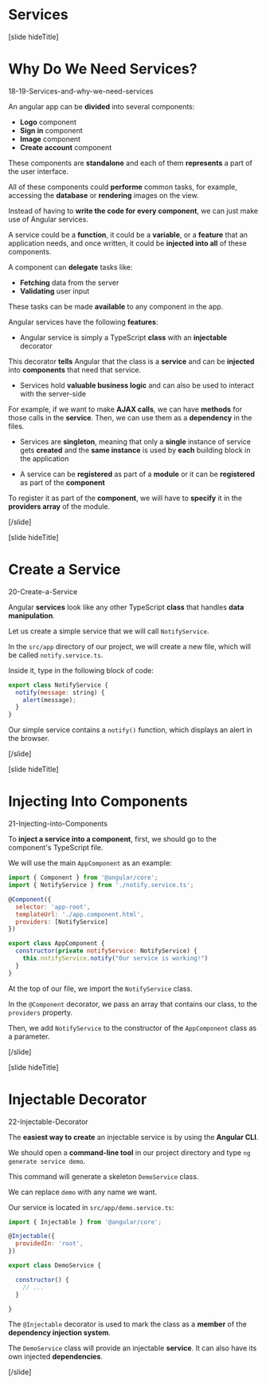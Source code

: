 # Services

[slide hideTitle]

# Why Do We Need Services?

18-19-Services-and-why-we-need-services

An angular app can be **divided** into several components:

- **Logo** component 
- **Sign in** component 
- **Image** component 
- **Create account** component

These components are **standalone** and each of them **represents** a part of the user interface.

All of these components could **performe** common tasks, for example, accessing the **database** or **rendering** images on the view.

Instead of having to **write the code for every component**, we can just make use of Angular services.

A service could be a **function**, it could be a **variable**, or a **feature** that an application needs, and once written, it could be **injected into all** of these components.
 
A component can **delegate** tasks like:
- **Fetching** data from the server
- **Validating** user input

These tasks can be made **available** to any component in the app.

Angular services have the following **features**:

- Angular service is simply a TypeScript **class** with an **injectable** decorator

This decorator **tells** Angular that the class is a **service** and can be **injected** into **components** that need that service.

- Services hold **valuable business logic** and can also be used to interact with the server-side 

For example, if we want to make **AJAX calls**, we can have **methods** for those calls in the **service**. Then, we can use them as a **dependency** in the files.

- Services are **singleton**, meaning that only a **single** instance of service gets **created** and the **same instance** is used by **each** building block in the application 

- A service can be **registered** as part of a **module** or it can be **registered** as part of the **component** 

To register it as part of the **component**, we will have to **specify** it in the **providers array** of the module.

[/slide]

[slide hideTitle]

# Create a Service

20-Create-a-Service

Angular **services** look like any other TypeScript **class** that handles **data manipulation**.

Let us create a simple service that we will call `NotifyService`.

In the `src/app` directory of our project, we will create a new file, which will be called `notify.service.ts`.

Inside it, type in the following block of code:

```js
export class NotifyService {
  notify(message: string) { 
    alert(message); 
  }
}
```

Our simple service contains a `notify()` function, which displays an alert in the browser.

[/slide]


[slide hideTitle]

# Injecting Into Components

21-Injecting-into-Components

To **inject a service into a component**, first, we should go to the component's TypeScript file.

We will use the main `AppComponent` as an example:

```js
import { Component } from '@angular/core';
import { NotifyService } from './notify.service.ts';

@Component({
  selector: 'app-root',
  templateUrl: './app.component.html',
  providers: [NotifyService]
})

export class AppComponent {
  constructor(private notifyService: NotifyService) {
    this.notifyService.notify("Our service is working!")
  }
}
```

At the top of our file, we import the `NotifyService` class.

In the `@Component` decorator, we pass an array that contains our class, to the `providers` property.

Then, we add `NotifyService` to the constructor of the `AppComponent` class as a parameter.

[/slide]


[slide hideTitle]

# Injectable Decorator

22-Injectable-Decorator

The **easiest way to create** an injectable service is by using the **Angular CLI**.

We should open a **command-line tool** in our project directory and type `ng generate service demo`.

This command will generate a skeleton `DemoService` class.

We can replace `demo` with any name we want.

Our service is located in `src/app/demo.service.ts`:

```js
import { Injectable } from '@angular/core';

@Injectable({
  providedIn: 'root',
})

export class DemoService {

  constructor() { 
    // ...
  }

}
```

The `@Injectable` decorator is used to mark the class as a **member** of the **dependency injection system**.

The `DemoService` class will provide an injectable **service**. It can also have its own injected **dependencies**.

[/slide]
